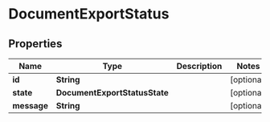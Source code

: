 

# DocumentExportStatus


## Properties

| Name | Type | Description | Notes |
|------------ | ------------- | ------------- | -------------|
|**id** | **String** |  |  [optional] |
|**state** | **DocumentExportStatusState** |  |  [optional] |
|**message** | **String** |  |  [optional] |



